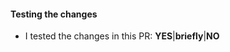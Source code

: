 <!-- Uncomment relevant sections and delete options which are not applicable -->

#### Testing the changes
- I tested the changes in this PR: **YES**|**briefly**|**NO**

<!--
#### New package
- This new package conforms to the [quality requirements](https://github.com/void-linux/void-packages/blob/master/Manual.md#quality-requirements): **YES**|**NO**
-->

<!-- Note: If the build is likely to take more than 2 hours, please [skip CI](https://github.com/void-linux/void-packages/blob/master/CONTRIBUTING.md#continuous-integration)
and test at least one native build and, if supported, at least one cross build.
Ignore this section if this PR is not skipping CI.
-->
<!-- 
#### Local build testing
- I built this PR locally for my native architecture, (ARCH-LIBC)
- I built this PR locally for these architectures (if supported. mark crossbuilds):
  - aarch64-musl
  - armv7l
  - armv6l-musl
-->
